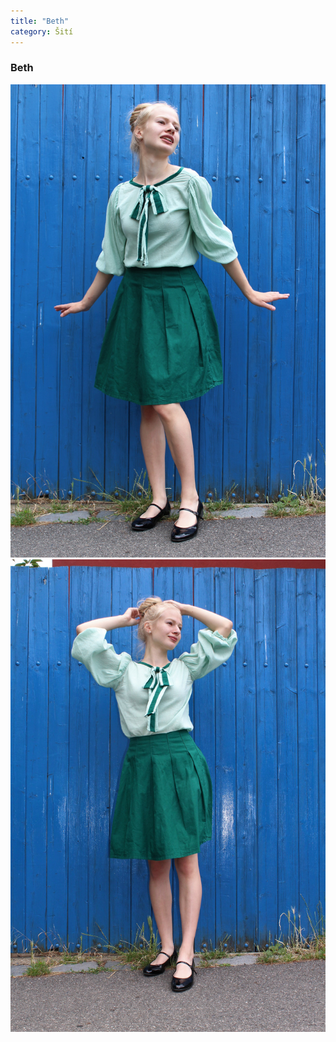 ```yaml
---
title: "Beth"
category: Šití
---
```


### Beth
![](/assets/images/beth-1.JPG)
![](/assets/images/beth-2.JPG)

